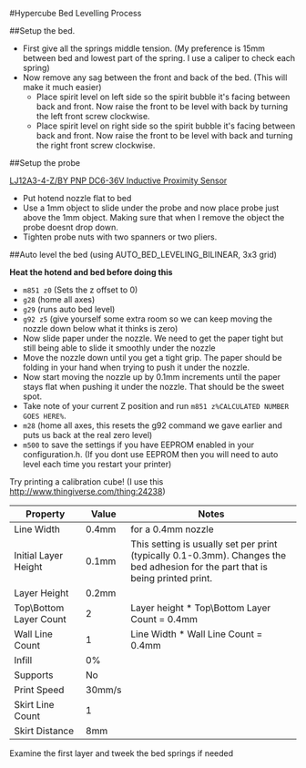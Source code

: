 #Hypercube Bed Levelling Process

##Setup the bed. 

- First give all the springs middle tension. (My preference is 15mm between bed and lowest part of the spring. I use a caliper to check each spring)
- Now remove any sag between the front and back of the bed. (This will make it much easier)
  - Place spirit level on left side so the spirit bubble it's facing between back and front. Now raise the front to be level with back by turning the left front screw clockwise.
  - Place spirit level on right side so the spirit bubble it's facing between back and front. Now raise the front to be level with back and turning the right front screw clockwise.

##Setup the probe

[LJ12A3-4-Z/BY PNP DC6-36V Inductive Proximity Sensor](http://www.banggood.com/LJ12A3-4-ZBY-PNP-DC6-36V-Inductive-Proximity-Sensor-Detection-Switch-p-982679.html?rmmds=myorder)

- Put hotend nozzle flat to bed
- Use a 1mm object to slide under the probe and now place probe just above the 1mm object. Making sure that when I remove the object the probe doesnt drop down.
- Tighten probe nuts with two spanners or two pliers.

##Auto level the bed (using AUTO_BED_LEVELING_BILINEAR, 3x3 grid)

**Heat the hotend and bed before doing this**

- `m851 z0` (Sets the z offset to 0)
- `g28` (home all axes)
- `g29` (runs auto bed level)
- `g92 z5` (give yourself some extra room so we can keep moving the nozzle down below what it thinks is zero)
- Now slide paper under the nozzle. We need to get the paper tight but still being able to slide it smoothly under the nozzle
- Move the nozzle down until you get a tight grip. The paper should be folding in your hand when trying to push it under the nozzle.
- Now start moving the nozzle up by 0.1mm increments until the paper stays flat when pushing it under the nozzle. That should be the sweet spot.
- Take note of your current Z position and run `m851 z%CALCULATED NUMBER GOES HERE%`.
- `m28` (home all axes, this resets the g92 command we gave earlier and puts us back at the real zero level)
- `m500` to save the settings if you have EEPROM enabled in your configuration.h. (If you dont use EEPROM then you will need to auto level each time you restart your printer)

Try printing a calibration cube! (I use this http://www.thingiverse.com/thing:24238)

|Property|Value|Notes|
|--------|-----|-----|
|Line Width|0.4mm| for a 0.4mm nozzle|
|Initial Layer Height|0.1mm| This setting is usually set per print (typically 0.1-0.3mm). Changes the bed adhesion for the part that is being printed print.|
|Layer Height|0.2mm||
|Top\Bottom Layer Count|2|Layer height * Top\Bottom Layer Count = 0.4mm|
|Wall Line Count|1|Line Width * Wall Line Count = 0.4mm|
|Infill|0%||
|Supports|No||
|Print Speed|30mm/s||
|Skirt Line Count|1||
|Skirt Distance|8mm||

Examine the first layer and tweek the bed springs if needed
